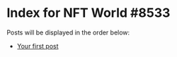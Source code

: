 # Index for NFT World #8533
Posts will be displayed in the order below:

- [Your first post](./001-first.md)

